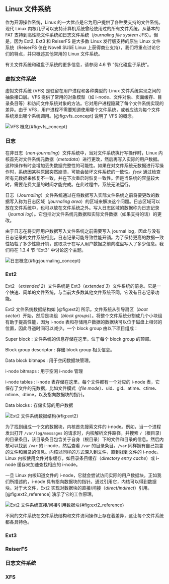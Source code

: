 ## Linux 文件系统
作为开源操作系统，Linux 的一大优点是它为用户提供了各种受支持的文件系统。现代 Linux 内核几乎可以支持计算机系统曾经使用过的所有文件系统，从基本的 FAT 支持到高性能文件系统如日志文件系统（_journaling file system_  JFS）。但是，因为 Ext2, Ext3 和 ReiserFS 是大多数 Linux 发行版支持的原生 Linux 文件系统（ReiserFS 仅在 Novell SUSE Linux 上获得商业支持），我们将重点讨论它们的特点，并只概述其他常用的 Linux 文件系统。

有关文件系统和磁盘子系统的更多信息，请参阅 4.6 节 “优化磁盘子系统”。

### 虚拟文件系统
虚拟文件系统 (VFS) 是驻留在用户进程和各种类型的 Linux 文件系统实现之间的抽象接口层。VFS 提供了常用的对象模型（如 i-node、文件对象、页面缓存、目录条目等）和访问文件系统对象的方法。它对用户进程隐藏了每个文件系统实现的差异。由于 VFS，用户进程不需要知道使用哪个文件系统，或者应该为每个文件系统发出哪个系统调用。[@fig:vfs_concept] 说明了 VFS 的概念。

![VFS 概念](images/vfs_concept.jpg){#fig:vfs_concept}

### 日志
在非日志（_non-journaling_）文件系统中，当对文件系统执行写操作时，Linux 内核首先对文件系统元数据（_metadata_）进行更改，然后再写入实际的用户数据。这种操作有时会增加丢失数据完整性的可能性。如果在对文件系统元数据进行写操作时，系统因某种原因突然崩溃，可能会破坏文件系统的一致性。_fsck_ 通过检查所有元数据来修复不一致，并在下次重启时恢复一致性。但是当系统的容量较大时，需要花费大量的时间才能完成。在此过程中，系统无法运行。

日志（_Journaling_）文件系统通过在将数据写入实际文件系统之前将要更改的数据写入称为日志区域（_journaling area_）的区域来解决这个问题。日志区域可以放在文件系统中，也可以放在文件系统之外。写入日志区域的数据称为日志记录（_journal log_）。它包括对文件系统元数据和实际文件数据（如果支持的话）的更改。

由于日志在将实际用户数据写入文件系统之前需要写入 journal log，因此与没有日志记录的文件系统相比，日志记录可能导致性能开销。为了保持更高的数据一致性牺牲了多少性能开销，这取决于在写入用户数据之前向磁盘写入了多少信息。我们将在 1.3.4 节 “Ext3” 中讨论这个主题。

![日志概念](images/journaling_concept.jpg){#fig:journaling_concept}

### Ext2
Ext2 （_extended 2_）文件系统是 Ext3（_extended 3_）文件系统的前身。它是一个快速、简单的文件系统，与当前大多数其他文件系统不同，它没有日志记录功能。

Ext2 文件系统数据结构如 [@fig:ext2] 所示。文件系统从引导扇区（_boot sector_）开始，然后是块组（_block groups_）。将整个文件系统分割成几个小块组有助于提高性能，因为 i-node 表和存储用户数据的数据块可以位于磁盘上相邻的位置，因此寻道时间可以减少。一个 block group 由以下项目组成：

Super block
:    文件系统的信息存储在这里。位于每个 block group 的顶部。

Block group descriptor
:    存储 block group 相关信息。

Data block bitmaps
:    用于空闲数据块管理。

i-node bitmaps
:    用于空闲 i-node 管理

i-node tables
:    i-node 表存储在这里。每个文件都有一个对应的 i-node 表，它保存了文件的元数据，比如文件模式（_file mode_）、uid、gid、atime、ctime、mtime、dtime，以及指向数据块的指针。

Data blocks
:    存储实际的用户数据

![Ext2 文件系统数据结构](images/ext2.jpg){#fig:ext2}

为了找到组成一个文的数据块，内核首先搜索文件的 i-node。例如，当一个进程发出打开 `/var/log/messages` 的请求时，内核解析文件路径，并搜索 `/`（根目录）的目录条目，该目录条目包含关于自身（根目录）下的文件和目录的信息。然后内核可以找到 `/var` 的 i-node，然后查看 `/var` 的目录条目。`/var` 同样拥有自己包含的文件和目录的信息。内核以同样的方式深入到文件，直到找到文件的 i-node。Linux 内核使用文件对象缓存，如目录条目缓存（_directory entry cache_）或 i-node 缓存来加速查找相应的 i-node。

一旦 Linux 内核知道文件的 i-node，它就会尝试访问实际的用户数据块。正如我们所描述的，i-node 具有指向数据块的指针。通过引用它，内核可以得到数据块。对于大文件，Ext2 实现对数据块的直接/间接（_direct/indirect_）引用。[@fig:ext2_reference] 演示了它的工作原理。

![Ext2 文件系统直接/间接引用数据块](images/ext2_reference.jpg){#fig:ext2_reference}

不同的文件系统在文件系统结构和文件访问操作上存在着差异，这让每个文件系统都各具特色。

### Ext3

### ReiserFS

### 日志文件系统

### XFS
